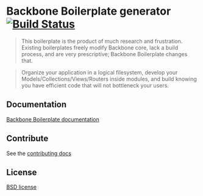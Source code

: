 # Backbone Boilerplate generator [![Build Status](https://secure.travis-ci.org/yeoman/generator-bbb.png?branch=master)](http://travis-ci.org/yeoman/generator-bbb)

> This boilerplate is the product of much research and frustration. Existing
boilerplates freely modify Backbone core, lack a build process, and are very
prescriptive; Backbone Boilerplate changes that.

> Organize your application in a logical filesystem, develop your
Models/Collections/Views/Routers inside modules, and build knowing you have
efficient code that will not bottleneck your users.


## Documentation

[Backbone Boilerplate documentation](https://github.com/tbranyen/backbone-boilerplate/wiki)


## Contribute

See the [contributing docs](https://github.com/yeoman/yeoman/blob/master/contributing.md)


## License

[BSD license](http://opensource.org/licenses/bsd-license.php)
